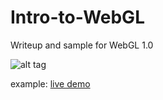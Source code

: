 # Intro-to-WebGL 
Writeup and sample for WebGL 1.0

![alt tag](https://dl.dropboxusercontent.com/u/102655232/Github/Intro-To-WebGL/Build_Image.png "")

example: [live demo](https://dl.dropboxusercontent.com/u/102655232/Github/Intro-To-WebGL/Example/Example.html) 